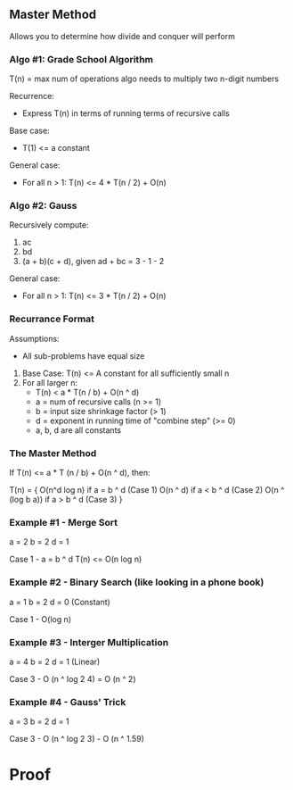 ## Master Method

Allows you to determine how divide and conquer will perform

### Algo #1: Grade School Algorithm

T(n) = max num of operations algo needs to multiply two n-digit numbers

Recurrence:

- Express T(n) in terms of running terms of recursive calls

Base case:

- T(1) <= a constant

General case:

- For all n > 1: T(n) <= 4 * T(n / 2) + O(n)

### Algo #2: Gauss

Recursively compute:

1. ac
2. bd
3. (a + b)(c + d), given ad + bc = 3 - 1 - 2

General case:

- For all n > 1: T(n) <= 3 * T(n / 2) + O(n)

### Recurrance Format

Assumptions:

- All sub-problems have equal size

1. Base Case: T(n) <= A constant for all sufficiently small n
2. For all larger n:
    - T(n) < a * T(n / b) + O(n ^ d)
    - a = num of recursive calls (n >= 1)
    - b = input size shrinkage factor (> 1)
    - d = exponent in running time of "combine step" (>= 0)
    - a, b, d are all constants

### The Master Method

If T(n) <= a * T (n / b) + O(n ^ d), then:

T(n) = {
O(n^d log n) if a = b ^ d (Case 1)
O(n ^ d) if a < b ^ d (Case 2)
O(n ^ (log b a)) if a > b ^ d (Case 3)
}

### Example #1 - Merge Sort

a = 2
b = 2
d = 1

Case 1 - a = b ^ d
T(n) <= O(n log n)

### Example #2 - Binary Search (like looking in a phone book)

a = 1
b = 2
d = 0 (Constant)

Case 1 - O(log n)

### Example #3 - Interger Multiplication

a = 4
b = 2
d = 1 (Linear)

Case 3 - O (n ^ log 2 4) = O (n ^ 2)

### Example #4 - Gauss' Trick

a = 3
b = 2
d = 1

Case 3 - O (n ^ log 2 3) - O (n ^ 1.59)

# Proof